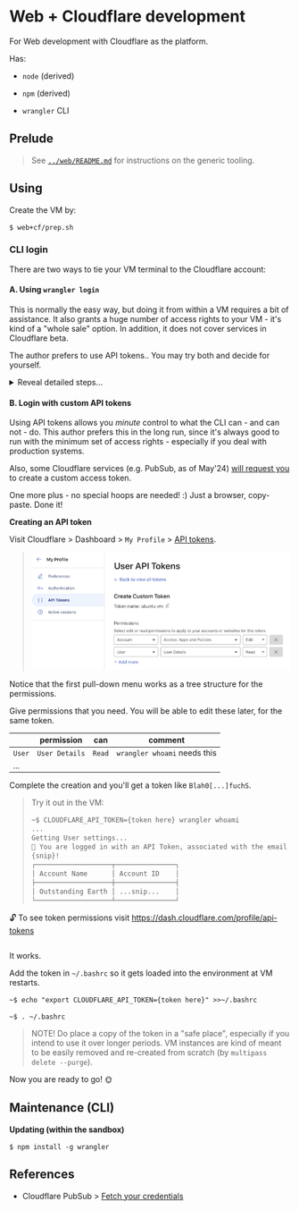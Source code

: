 # Web + Cloudflare development

For Web development with Cloudflare as the platform.
   
Has:

- `node` (derived)
- `npm` (derived)

- `wrangler` CLI

## Prelude

>See [`../web/README.md`](../web/README.md) for instructions on the generic tooling.

## Using

Create the VM by:

```
$ web+cf/prep.sh
```

### CLI login

There are two ways to tie your VM terminal to the Cloudflare account:

#### A. Using `wrangler login`

This is normally the easy way, but doing it from within a VM requires a bit of assistance. It also grants a huge number of access rights to your VM - it's kind of a "whole sale" option. In addition, it does not cover services in Cloudflare beta.

The author prefers to use API tokens.. You may try both and decide for yourself.

<details><summary>Reveal detailed steps...</summary>

To do the login dance, the port `8976` of the VM must be visible in your *host* as `localhost:8976` (so that a browser will reach it, after authentication).

```
$ web+cf/login-fwd.sh
...
```

The script sets up a port forward and instructs you to run the command `wrangler login browser=false` in the VM shell, while that port forward is active.

Open the provided URL (Mac hint: `Option`+ double click!) and Cloudflare lists the permissions you are about to give the VM:

>![](.images/login-props.png)

Once the VM states that login has succeeded, let the host script run to completion. It will remove the port forwarding.
</details>


#### B. Login with custom API tokens

Using API tokens allows you *minute* control to what the CLI can - and can not - do. This author prefers this in the long run, since it's always good to run with the minimum set of access rights - especially if you deal with production systems.

Also, some Cloudflare services (e.g. PubSub, as of May'24) [will request you](https://developers.cloudflare.com/pub-sub/guide/#3-fetch-your-credentials) to create a custom access token.

One more plus - no special hoops are needed! :) Just a browser, copy-paste. Done it!

**Creating an API token**

Visit Cloudflare > Dashboard > `My Profile` > [API tokens](https://dash.cloudflare.com/profile/api-tokens).

>![](.images/custom-api-token.png)         

Notice that the first pull-down menu works as a tree structure for the permissions.

Give permissions that you need. You will be able to edit these later, for the same token.

||permission|can|comment|
|---|---|---|---|
|`User`|`User Details`|`Read`|`wrangler whoami` needs this|
|...|

<!-- tbd.
><font color=orange>*tbd.* Add more lines above, once we see where they are needed!</font>
-->

Complete the creation and you'll get a token like `Blah0[...]fuchS`.

>Try it out in the VM:
>
>```
>~$ CLOUDFLARE_API_TOKEN={token here} wrangler whoami
>...
>Getting User settings...
>👋 You are logged in with an API Token, associated with the email {snip}!
>┌───────────────────┬───────────────┐
>│ Account Name      │ Account ID    │
>├───────────────────┼───────────────┤
>│ Outstanding Earth │ ...snip...    │
>└───────────────────┴───────────────┘
🔓 To see token permissions visit https://dash.cloudflare.com/profile/api-tokens
>```

It works.

Add the token in `~/.bashrc` so it gets loaded into the environment at VM restarts.

```
~$ echo "export CLOUDFLARE_API_TOKEN={token here}" >>~/.bashrc 
```

```
~$ . ~/.bashrc
```

>NOTE! Do place a copy of the token in a "safe place", especially if you intend to use it over longer periods. VM instances are kind of meant to be easily removed and re-created from scratch (by `multipass delete --purge`).

Now you are ready to go! 🌞

## Maintenance (CLI)

**Updating (within the sandbox)**
   
```
$ npm install -g wrangler
```

## References

- Cloudflare PubSub > [Fetch your credentials](https://developers.cloudflare.com/pub-sub/guide/#3-fetch-your-credentials)

